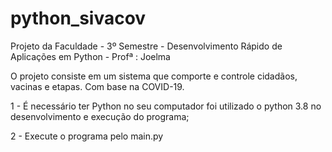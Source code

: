 # python_sivacov
Projeto da Faculdade - 3º Semestre - Desenvolvimento Rápido de Aplicações em Python - Profª : Joelma

O projeto  consiste em um sistema que comporte e controle cidadãos, vacinas e etapas. Com base na  COVID-19.

1 - É necessário ter Python no seu computador foi utilizado o python 3.8 no desenvolvimento e execução do programa;

2 - Execute o programa pelo main.py

